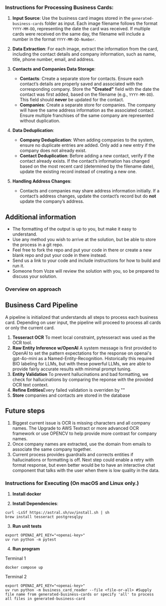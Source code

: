 ### Instructions for Processing Business Cards:

1. **Input Source**:
   Use the business card images stored in the `generated-business-cards` folder as input. Each image filename follows the format `YYYY-MM-DD`, representing the date the card was received. If multiple cards were received on the same day, the filename will include a number in the format `YYYY-MM-DD-Number`.

2. **Data Extraction**:
   For each image, extract the information from the card, including the contact details and company information, such as name, title, phone number, email, and address.

3. **Contacts and Companies Data Storage**:
   - **Contacts**:
     Create a separate store for contacts. Ensure each contact’s details are properly saved and associated with the corresponding company.
     Store the **"Created"** field with the date the contact was first added, based on the filename (e.g., `YYYY-MM-DD`). This field should **never** be updated for the contact.
   - **Companies**:
     Create a separate store for companies. The company will have the same address information as the associated contact. Ensure multiple franchises of the same company are represented without duplication.

4. **Data Deduplication**:
   - **Company Deduplication**:
     When adding companies to the system, ensure no duplicate entries are added. Only add a new entry if the company does not already exist.
   - **Contact Deduplication**:
     Before adding a new contact, verify if the contact already exists. If the contact’s information has changed based on the most recent card (determined by the filename date), update the existing record instead of creating a new one.

5. **Handling Address Changes**:
   - Contacts and companies may share address information initially. If a contact’s address changes, update the contact’s record but do **not** update the company’s address.



## Additional information

- The formatting of the output is up to you, but make it easy to understand.
- Use any method you wish to arrive at the solution, but be able to store the process in a git repo.
- Feel free to fork the repo and put your code in there or create a new blank repo and put your code in there instead.
- Send us a link to your code and include instructions for how to build and run it.
- Someone from Voze will review the solution with you, so be prepared to discuss your solution.


### Overview on approach

## Business Card Pipeline

A pipeline is initialized that understands all steps to process each business card. Depending on user input, the pipeline will proceed to process all cards or only the current card.

1. **Tesseract OCR** To meet local constraint, pytesseract was used as the OCR tool.  
2. **Raw Entity Inference w/OpenAI** A system message is first provided to OpenAI to set the pattern expectations for the response on openai's gpt-4o-mini as a Named-Entity-Recognition. Historically this required BIO labeling for LLMs, but with these powerful LLMs, we are able to provide fairly accurate results with minimal prompt tuning.
3. **Entity Validation** To prevent hallucinations and bad formatting, we check for hallucinations by comparing the reponse with the provided OCR text context.
4. **Refine Entities**Every failed validation is overriden by "<not-found>"
5. **Store** companies and contacts are stored in the database


## Future steps
1. Biggest current issue is OCR is missing characters and all company names. The Upgrade to AWS Textract or more advanced OCR framework or use OPENCV to help provide more contrast for company names.
2. Once company names are extracted, use the domain from emails to associate the same company together.
3. Current process provides guardrails and corrects entities if hallucinations or formatting is off. Next step could enable a retry with format response, but even better would be to have an interactive chat component that talks with the user when there is low quality in the data.


### Instructions for Executing (On macOS and Linux only.)

1. **Install docker**

2. **Install Dependencies**:

```
curl -LsSf https://astral.sh/uv/install.sh | sh
brew install tesseract postgresqlpy
```

3. **Run unit tests**

```
export OPENAI_API_KEY="<openai-key>"
uv run python -m pytest
```

4. **Run program**

Terminal 1
```
docker compose up
```

Terminal 2
```
export OPENAI_API_KEY="<openai-key>"
uv run python -m business_card_reader --file <file-or-all> #Supply file name from generated-business-cards or specify 'all' to process all files in generated-business-card
```
